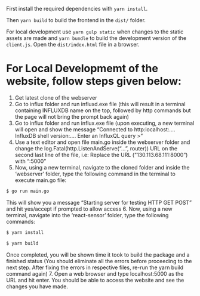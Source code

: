 First install the required dependencies with `yarn install`.

Then `yarn build` to build the frontend in the `dist/` folder.

For local development use `yarn gulp static` when changes to the static assets are made and `yarn bundle` to build the development version of the `client.js`. Open the `dist/index.html` file in a browser.

# For Local Developmemt of the website, follow steps given below:

1.	Get latest clone of the webserver
2.	Go to influx folder and run influxd.exe file (this will result in a terminal containing INFLUXDB name on the top, followed by http commands but the page will not bring the prompt back again)
3.	Go to influx folder and run influx.exe file (upon executing, a new terminal will open and show the message “Connected to http:localhost:….	InfluxDB shell version:….	Enter an InfluxQL query 	>”
4.	Use a text editor and open file main.go inside the webserver folder and change the log.Fatal(http.ListenAndServe(“…”, router)) URL on the second last line of the file, i.e:
Replace the URL ("130.113.68.111:8000”) with “:5000”
5.	Now, using a new terminal, navigate to the cloned folder and inside the ‘webserver’ folder, type the following command in the terminal to execute main.go file:
``` sh
$ go run main.go
```
This will show you a message “Starting server for testing HTTP GET POST” and hit yes/accept if prompted to allow access
6.	Now, using a new terminal, navigate into the ‘react-sensor’ folder, type the following commands:
``` sh
$ yarn install

$ yarn build
```
Once completed, you will be shown time it took to build the package and a finished status (You should eliminate all the errors before proceeding to the next step. After fixing the errors in respective files, re-run the yarn build command again)
7.	Open a web browser and type localhost:5000 as the URL and hit enter. You should be able to access the website and see the changes you have made.
